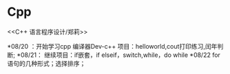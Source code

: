 # Cpp
<<C++ 语言程序设计/郑莉>>

*08/20 ：开始学习cpp 编译器Dev-c++ 
项目：helloworld,cout打印练习,闰年判断;
*08/21：
继续项目：if嵌套，if elseif，switch,while，do while
*08/22
for语句的几种形式；选择排序；
